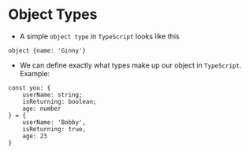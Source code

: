 # Object Types
- A simple `object type` in `TypeScript` looks like this
```
object {name: 'Ginny'}
```
- We can define exactly what types make up our object in `TypeScript`. Example:
```
const you: {
    userName: string;
    isReturning: boolean;
    age: number
} = {
    userName: 'Bobby',
    isReturning: true,
    age: 23
}
```